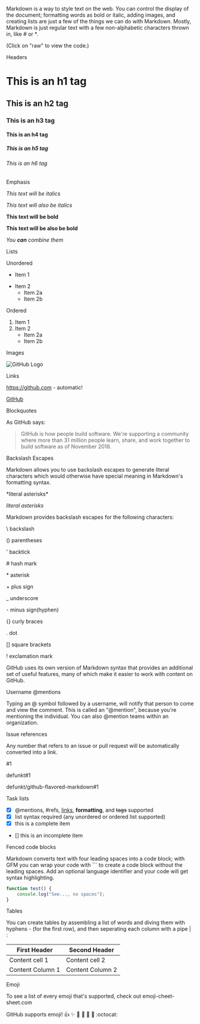 Markdown is a way to style text on the web. You can control the display of the document; formatting words as bold or italic, adding images, and creating lists are just a few of the things we can do with Markdown. Mostly, Markdown is just regular text with a few non-alphabetic characters thrown in, like # or \*.

(Click on "raw" to view the code.)

Headers

# This is an h1 tag

## This is an h2 tag

### This is an h3 tag

#### This is an h4 tag

##### This is an h5 tag

###### This is an h6 tag

Emphasis

_This text will be italics_

_This text will also be italics_

**This text will be bold**

**This text will be also be bold**

_You **can** combine them_

Lists

Unordered

-	Item 1
*	Item 2
	-   Item 2a
	*   Item 2b

Ordered

1. Item 1
2. Item 2
	- Item 2a
	* Item 2b

Images

![GitHub Logo](https://upload.wikimedia.org/wikipedia/commons/thumb/4/48/Markdown-mark.svg/64px-Markdown-mark.svg.png)

Links

https://github.com - automatic!

[GitHub](https://github.com)

Blockquotes

As GitHub says:

> GitHub is how people build software.
> We're supporting a community where more than 31 million people learn, share, and work together to build software as of November 2018.

Backslash Escapes

Markdown allows you to use backslash escapes to generate literal characters which would otherwise have special meaning in Markdown's formatting syntax.

\*literal asterisks\*

_literal asterisks_

Markdown provides backslash escapes for the following characters:

\ backslash

() parentheses

' backtick

\# hash mark

\* asterisk

\+ plus sign

\_ underscore

\- minus sign(hyphen)

{} curly braces

. dot

[] square brackets

! exclamation mark

GitHub uses its own version of Markdown syntax that provides an additional set of useful features, many of which make it easier to work with content on GitHub.

Username @mentions

Typing an @ symbol followed by a username, will notify that person to come and view the comment. This is called an "@mention", because you're mentioning the individual. You can also @mention teams within an organization.

Issue references

Any number that refers to an issue or pull request will be automatically converted into a link.

\#1

defunkt#1

defunkt/github-flavored-markdown#1

Task lists

- [x] @mentions, #refs, [links](), **formatting**, and <del>tags</del> supported
- [x] list syntax required (any unordered or ordered list supported)
- [x] this is a complete item
- [] this is an incomplete item

Fenced code blocks

Markdown converts text with four leading spaces into a code block; with GFM you can wrap your code with ``` to create a code block without the leading spaces. Add an optional language identifier and your code will get syntax highlighting.

```javascript
function test() {
	console.log("See..., no spaces");
}
```

Tables

You can create tables by assembling a list of words and diving them with hyphens - (for the first row), and then seperating each column with a pipe | :

First Header | Second Header
------------ | -------------
Content cell 1 | Content cell 2
Content Column 1 | Content Column 2

Emoji

To see a list of every emoji that's supported, check out emoji-cheet-sheet.com

GitHub supports emoji!
:+1: :sparkles: :camel: :tada: :rocket: :metal: :octocat:
